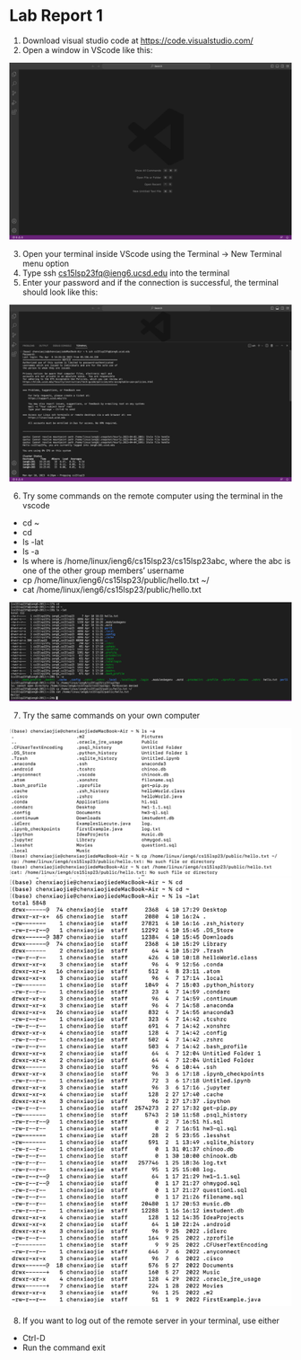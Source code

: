 # Lab Report 1
1. Download visual studio code at  https://code.visualstudio.com/
2. Open a window in VScode like this:  

![Image](vscode.png)

3. Open your terminal inside VScode using the Terminal → New Terminal menu option
4. Type ssh cs15lsp23fq@ieng6.ucsd.edu into the terminal 
5. Enter your password and if the connection is successful, the terminal should look like this:

![Image](remote.png)

6. Try some commands on the remote computer using the terminal in the vscode 
* cd ~
* cd
* ls -lat
* ls -a
* ls <directory> where <directory> is /home/linux/ieng6/cs15lsp23/cs15lsp23abc, where the abc is one of the other group members’ username
* cp /home/linux/ieng6/cs15lsp23/public/hello.txt ~/
* cat /home/linux/ieng6/cs15lsp23/public/hello.txt
  
![Image](command.png)
  
7. Try the same commands on your own computer 
  
![Image](own.png)
![Image](own2.png)
  
8. If you want to log out of the remote server in your terminal, use either
* Ctrl-D
* Run the command exit
